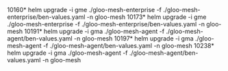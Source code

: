 10160* helm upgrade -i  gme ./gloo-mesh-enterprise -f ./gloo-mesh-enterprise/ben-values.yaml -n gloo-mesh
10173* helm upgrade -i  gme ./gloo-mesh-enterprise -f ./gloo-mesh-enterprise/ben-values.yaml -n gloo-mesh
10191* helm upgrade -i  gma ./gloo-mesh-agent -f ./gloo-mesh-agent/ben-values.yaml -n gloo-mesh
10197* helm upgrade -i  gma ./gloo-mesh-agent -f ./gloo-mesh-agent/ben-values.yaml -n gloo-mesh
10238* helm upgrade -i  gma ./gloo-mesh-agent -f ./gloo-mesh-agent/ben-values.yaml -n gloo-mesh